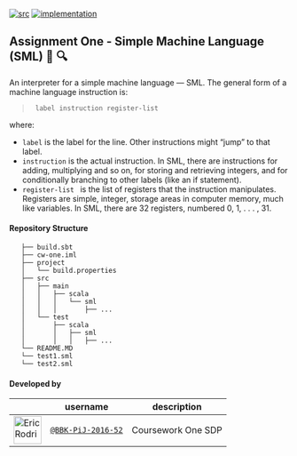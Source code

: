 [![src](https://img.shields.io/badge/source-main-brightgreen.svg)][main]
[![implementation](https://img.shields.io/badge/implementation-scala-blue.svg)][scala]

[main]: https://github.com/BBK-PiJ-2016-52/SDP/tree/master/coursework/cw-one/src/main/scala/sml
[scala]: http://www.scala-lang.org/

## Assignment One - Simple Machine Language (SML) :bookmark_tabs: :mag:    

An interpreter for a simple machine language — SML. The general form of
a machine language instruction is:  
> ``` label instruction register-list``` 

where:  
- ```label``` 
 is the label for the line.
Other instructions might “jump” to that label.   
- ```instruction```   is the actual instruction.
In SML, there are instructions for adding, multiplying and so on, for storing and
retrieving integers, and for conditionally branching to other labels (like an if statement).
- ```register-list ```  is the list of registers that the instruction manipulates.
Registers are simple, integer, storage areas in computer memory, much like variables.
In SML, there are 32 registers, numbered 0, 1, . . . , 31.   

#### Repository Structure
```cw-two
   ├── build.sbt
   ├── cw-one.iml
   ├── project
   │   └── build.properties
   ├── src
   │   ├── main
   │   │   ├── scala
   │   │   │   └── sml
   │   │   │       ├── ...
   │   └── test
   │       ├── scala
   │       │   ├── sml
   │       │   │   ├── ...
   └── README.MD
   └── test1.sml
   └── test2.sml
```
#### Developed by

|                                                                                                 | username                                                       | description                               |
--------------------------------------------------------------------------------------------------|----------------------------------------------------------------|---------------------------------------------------|
 <img src="https://avatars2.githubusercontent.com/u/22904851?v=3&s=460"      height="50px" title="Eric Rodriguez"/>        | [`@BBK-PiJ-2016-52`](https://github.com/BBK-PiJ-2016-52)           | Coursework One SDP |
